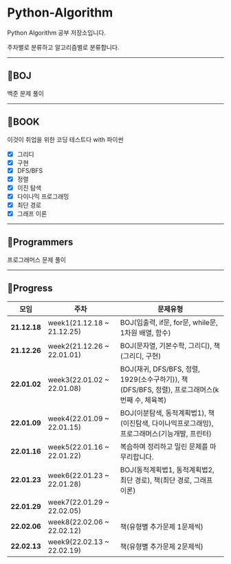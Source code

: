 # Python-Algorithm
Python Algorithm 공부 저장소입니다.

주차별로 분류하고 알고리즘별로 분류합니다.

-----------------------------------------
## 🙋BOJ
백준 문제 풀이

-----------------------------------
## 🙋BOOK
이것이 취업을 위한 코딩 테스트다 with 파이썬
- [x] 그리디
- [x] 구현
- [x] DFS/BFS
- [x] 정렬
- [x] 이진 탐색
- [x] 다이나믹 프로그래밍
- [x] 최단 경로
- [x] 그래프 이론

-------------------------
## 🙋Programmers
프로그래머스 문제 풀이

----------------------------
## 🙋Progress
|모임|주차|문제유형|
|------------|--------|--------|
|**21.12.18**|week1(21.12.18 ~ 21.12.25)|BOJ(입출력, if문, for문, while문, 1차원 배열, 함수)
|**21.12.26**|week2(21.12.26 ~ 22.01.01)|BOJ(문자열, 기본수학, 그리디), 책(그리디, 구현)
|**22.01.02**|week3(22.01.02 ~ 22.01.08)|BOJ(재귀, DFS/BFS, 정렬, 1929(소수구하기)), 책(DFS/BFS, 정렬), 프로그래머스(k번째 수, 체육복)
|**22.01.09**|week4(22.01.09 ~ 22.01.15)|BOJ(이분탐색, 동적계획법1), 책(이진탐색, 다이나믹프로그래밍), 프로그래머스(기능개발, 프린터)
|**22.01.16**|week5(22.01.16 ~ 22.01.22)|복습하며 정리하고 밀린 문제를 마무리합니다.
|**22.01.23**|week6(22.01.23 ~ 22.01.28)|BOJ(동적계획법1, 동적계획법2, 최단 경로), 책(최단 경로, 그래프 이론)
|**22.01.29**|week7(22.01.29 ~ 22.02.05)|
|**22.02.06**|week8(22.02.06 ~ 22.02.12)|책(유형별 추가문제 1문제씩)
|**22.02.13**|week9(22.02.13 ~ 22.02.19)|책(유형별 추가문제 2문제씩)
